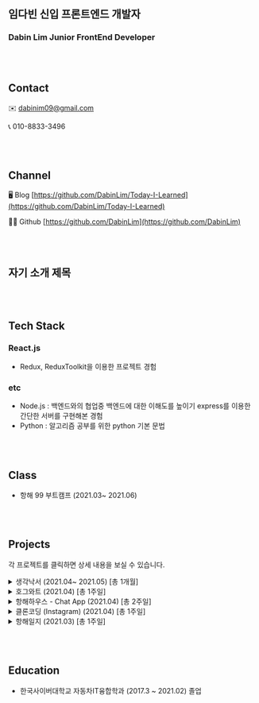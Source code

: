 
## 임다빈 신입 프론트엔드 개발자
### Dabin Lim Junior FrontEnd Developer

<br><br>

## Contact

✉️ dabinim09@gmail.com

📞 010-8833-3496


<br><br>

## Channel

🖥️ Blog [https://github.com/DabinLim/Today-I-Learned](https://github.com/DabinLim/Today-I-Learned)

👨‍💻 Github [https://github.com/DabinLim](https://github.com/DabinLim)


<br><br>

## 자기 소개 제목 



<br><br>


## Tech Stack

### React.js
- Redux, ReduxToolkit을 이용한 프로젝트 경험


### etc
- Node.js : 백엔드와의 협업중 백엔드에 대한 이해도를 높이기 express를 이용한 간단한 서버를 구현해본 경험
- Python : 알고리즘 공부를 위한 python 기본 문법


<br><br>


## Class

- 항해 99 부트캠프 (2021.03~ 2021.06)


<br><br>

## Projects 

각 프로젝트를 클릭하면 상세 내용을 보실 수 있습니다.
<details>
<summary>생각낙서 (2021.04~ 2021.05) [총 1개월]</summary>
<div>       

- Github Repository : [https://github.com/DabinLim/mind_bookshelf](https://github.com/DabinLim/mind_bookshelf)
    - **프론트엔드 개발 (2021.04~2021.05) [1개월]**
        - 사용한 기술 스택 : React.js
        - 팀구성 : 디자인 1명, 프론트엔드 개발자3명(본인포함), 백엔드 개발자 3명
        - 프로젝트 소개 : 유저 230명 가입
        - 어려웠던 점 : 다양한 유저들의 피드백을 받았는데 
        - 해결방식
        - 웹사이트 [https://thinknote.us/](https://thinknote.online/)

</div>
</details>

<details>
<summary>호그와트 (2021.04) [총 1주일]</summary>
<div>       
 
- Github Repository : [https://github.com/DabinLim/Hogwarts](https://github.com/DabinLim/Hogwarts)
    - **프론트엔드 및 백엔드 개발 (2021.04) [1주일]**
        - 사용한 기술 스택 : React.js, Node.js(express), mongoDB
        - 팀구성 : 본인
        - 세부 내용 : 가볍게 노드에 대한 기초지식을 공부한다는 생각으로 진행한 프로젝트로 백엔드와의 협업에서 이해도를 조금이나마 높이고자 express를 활용하여 백과 프론트를 구현하였습니다.
        - 어려웠던 점 : 우선 node.js로 서버를 구현하는 것에 대한 지식이 전혀 없는 상태였습니다.<br>카드의 뒷면을 만들어 카드가 돌아가는 3d효과를 주고 싶었지만 3d효과를 구현하는 방법을 몰랐습니다.
        - 해결방식 : 관련 강의를 들어 node.js의 express를 활용하여 구현하였으며 지난 프로젝트때 사용해본 경험이 있는 mongoDB를 데이터베이스로 사용하였습니다.<br>카드가 돌아가는 인터랙티브적인 요소를 추가하기 위해 구글링 하는 도중 관련된 내용을 html,css로 구현하는 강의를 발견해 필요한 부분만 수강하였고 이를 프로젝트에 적용하였습니다.

</div>
</details>

<details>
<summary>항해하우스 - Chat App (2021.04) [총 2주일]</summary>
<div>       
 
- Github Repository : [https://github.com/DabinLim/Hanghaehouse_front](https://github.com/DabinLim/Hanghaehouse_front)
    - **프론트엔드 개발 (2021.04) [1주일]**
        - 사용한 기술 스택 : React.js, WebSocket
        - 팀구성 : 프론트엔드 2명, 백엔드 3명
        - 세부 내용 : 실시간 양방향 통신에 대한 이해도를 높이기 위해 채팅어플을 구현해보았습니다.
        - 어려웠던 점 : 웹소켓을 리액트에서 사용하는 방법에 대한 레퍼런스가 부족해 어려움을 겪었습니다.
        - 해결방식 : 

</div>
</details>

<details>
<summary>클론코딩 (Instagram) (2021.04) [총 1주일]</summary>
<div>       
 
- Github Repository : [https://github.com/DabinLim/Clone_coding](https://github.com/DabinLim/Clone_coding)
    - **프론트엔드 개발 (2021.04) [1주일]**
        - 사용한 기술 스택 : React.js
        - 팀구성 : 프론트엔드 2명, 백엔드 3명
        - 세부 내용 : 실제 서비스 되고 있는 사이트를 따라 만들어보는 클론 코딩 프로젝트로 인스타그램을 클론 코딩 하였습니다.
        - 어려웠던 점 : 
        - 해결방식 :

</div>
</details>

<details>
<summary>항해일지 (2021.03) [총 1주일]</summary>
<div>       
 
- Github Repository : [https://github.com/DabinLim/logBook](https://github.com/DabinLim/logBook)
    - **프론트엔드 개발 (2021.04) [1주일]**
        - 사용한 기술 스택 : JavaScript, JQuery, Python Flask, 
        - 팀구성 : 3명
        - 세부 내용 : 같은 웹개발 기초 수업을 들었던 팀원들과 합을 맞추어 개발한 첫 팀 프로젝트입니다.
        - 어려웠던 점 : 개발 경험이 전무한 상태였기 때문에 기초적인 for문 하나 사용하는 것부터가 어려움이었습니다.<br> 담당한 부분은 로그인 페이지와 날짜 선택시 상세페이지 였는데 어느 부분 하나 콕 찝어 말할 수 없이 모든 부분이 어려웠습니다.
        - 해결방식 : 어디가 문제인지 파악조차 못하는 상황이었지만 팀원분들의 도움으로 print, console.log를 이용하여 하나씩 쫓아가다 보면 문제를 찾아낼 수 있다는 사실을 배웠습니다.<br>
        원하지 않는대로 찍히는 걸 보고는 구글링을 하기도 하고 수업에서 놓친 부분은 없었나 다시 듣기도 하고 팀원들과 소통하며 하나하나 문제를 해결해나갔습니다.

</div>
</details>


<br><br>


## Education

- 한국사이버대학교 자동차IT융합학과 (2017.3 ~ 2021.02) 졸업


